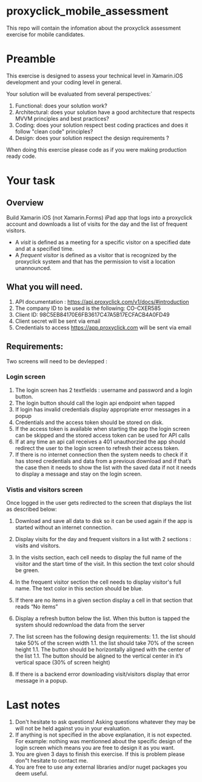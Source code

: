 # proxyclick_mobile_assessment
This repo will contain the infomation about the proxyclick assessment exercise for mobile candidates.

# Preamble

This exercise is designed to assess your technical level in Xamarin.iOS development and your coding level in general.

Your solution will be evaluated from several perspectives:`

1. Functional: does your solution work?
1. Architectural: does your solution have a good architecture that respects MVVM principles and best practices?
1. Coding: does your solution respect best coding practices and does it follow "clean code" principles?
1. Design: does your solution respect the design requirements ?

When doing this exercise please code as if you were making production ready code.

# Your task

## Overview

Build Xamarin iOS (not Xamarin.Forms) iPad app that logs into a proxyclick account and downloads a list of visits for the day and the list of frequent visitors. 

* A *visit* is defined as a meeting for a specific visitor on a specified date and at a specified time. 
* A *frequent visitor* is defined as a visitor that is recognized by the proxyclick system and that has the permission to visit a location unannounced.

## What you will need.

1. API documentation : https://api.proxyclick.com/v1/docs/#introduction
1. The company ID to be used is the following: CO-CXER585
1. Client ID: 98C5EB84170E6FB3617C47A5B17ECFACB4A0FD49
1. Client secret will be sent via email
1. Credentials to access https://app.proxyclick.com will be sent via email


## Requirements:

Two screens will need to be devlepped :

### Login screen

1. The login screen has 2 textfields : username and password and a login button.
1. The login button should call the login api endpoint when tapped
1. If login has invalid credentials display appropriate error messages in a popup
1. Credentials and the access token should be stored on disk.
1. If the access token is available when starting the app the login screen can be skipped and the stored access token can be used for API calls
1. If at any time an api call receives a 401 unauthorzied the app should redirect the user to the login screen to refresh their access token.
1. If there is no internet connection then the system needs to check if it has stored credentials and data from a previous download and if that’s the case then it needs to show the list with the saved data if not it needs to display a message and stay on the login screen.

### Vistis and visitors screen

Once logged in the user gets redirected to the screen that displays the list as described below:

1. Download and save all data to disk so it can be used again if the app is started without an internet connection.
1. Display visits for the day and frequent visitors in a list with 2 sections : visits and visitors.
1. In the visits section, each cell needs to display the full name of the visitor and the start time of the visit. In this section the text color should be green.
1. In the frequent visitor section the cell needs to display visitor's full name. The text color in this section should be blue.
1. If there are no items in a given section display a cell in that section that reads “No items”
1. Display a refresh button below the list. When this button is tapped the system should redownload the data from the server

1. The list screen has the following design requirements:
  1.1. the list should take 50% of the screen width
  1.1. the list should take 70% of the screen height 
  1.1. The button should be horizontally aligned with the center of the list
  1.1. The button should be aligned to the vertical center in it’s vertical space (30% of screen height)
  
1. If there is a backend error downloading visit/visitors display that error message in a popup.

# Last notes

1. Don't hesitate to ask questions! Asking questions whatever they may be will not be held against you in your evaluation.
1. If anything is not specified in the above explanation, it is not expected. For example: nothing was mentionned about the specific design of the login screen which means you are free to design it as you want.
1. You are given 3 days to finish this exercise. If this is problem  please don"t hesitate to contact me.
1. You are free to use any external libraries and/or nuget packages you deem useful.

